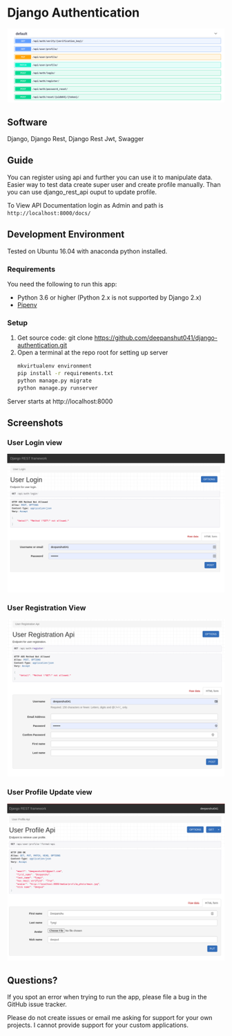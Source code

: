# Django Authentication

![Cover](./images/cover.png)

## Software

Django, Django Rest, Django Rest Jwt, Swagger

## Guide
You can register using api and further you can use it to manipulate data. Easier way to test data create super user and create profile manually.
Than you can use django_rest_api ouput to update profile. 

To View API Documentation login as Admin  and path is `http://localhost:8000/docs/`

## Development Environment

Tested on Ubuntu 16.04 with anaconda python installed.

### Requirements

You need the following to run this app:

- Python 3.6 or higher (Python 2.x is not supported by Django 2.x)
- [Pipenv](https://pipenv.readthedocs.io/)

### Setup

1. Get source code: git clone https://github.com/deepanshut041/django-authentication.git
2. Open a terminal at the repo root for setting up server
    ```bash
    mkvirtualenv environment
    pip install -r requirements.txt
    python manage.py migrate
    python manage.py runserver
    ```

Server starts at http://localhost:8000

## Screenshots

### User Login view

![Photo 1](./images/screen-1.png)

### User Registration View

![Photo 2](./images/screen-2.png)

### User Profile Update view

![Photo 3](./images/screen-3.png)


## Questions?

If you spot an error when trying to run the app, please file a bug in the GitHub issue tracker.

Please do not create issues or email me asking for support for your own projects. I cannot provide support for your custom applications.